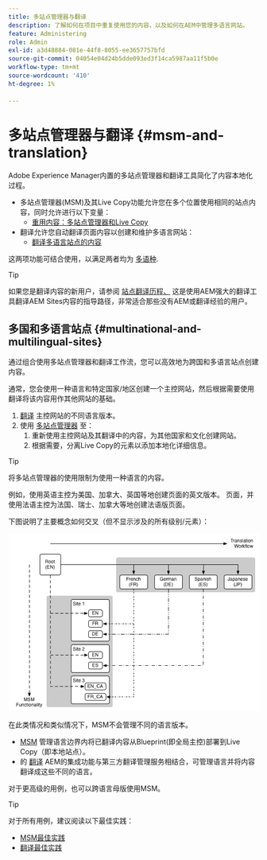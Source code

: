 ```yaml
---
title: 多站点管理器与翻译
description: 了解如何在项目中重复使用您的内容，以及如何在AEM中管理多语言网站。
feature: Administering
role: Admin
exl-id: a3d48884-081e-44f8-8055-ee3657757bfd
source-git-commit: 04054e04d24b5dde093ed3f14ca5987aa11f5b0e
workflow-type: tm+mt
source-wordcount: '410'
ht-degree: 1%

---
```


# 多站点管理器与翻译 {#msm-and-translation}

Adobe Experience Manager内置的多站点管理器和翻译工具简化了内容本地化过程。

* 多站点管理器(MSM)及其Live Copy功能允许您在多个位置使用相同的站点内容，同时允许进行以下变量：
   * [重用内容：多站点管理器和Live Copy](msm/overview.md)
* 翻译允许您自动翻译页面内容以创建和维护多语言网站：
   * [翻译多语言站点的内容](translation/overview.md)

这两项功能可结合使用，以满足两者均为 [多语种](#multinational-and-multilingual-sites).

>[!TIP]
>
>如果您是翻译内容的新用户，请参阅 [站点翻译历程、](/help/journey-sites/translation/overview.md) 这是使用AEM强大的翻译工具翻译AEM Sites内容的指导路径，非常适合那些没有AEM或翻译经验的用户。

## 多国和多语言站点 {#multinational-and-multilingual-sites}

通过组合使用多站点管理器和翻译工作流，您可以高效地为跨国和多语言站点创建内容。

通常，您会使用一种语言和特定国家/地区创建一个主控网站，然后根据需要使用翻译将该内容用作其他网站的基础。

1. [翻译](translation/overview.md) 主控网站的不同语言版本。
1. 使用 [多站点管理器](msm/overview.md) 至：
   1. 重新使用主控网站及其翻译中的内容，为其他国家和文化创建网站。
   1. 根据需要，分离Live Copy的元素以添加本地化详细信息。

>[!TIP]
>
>将多站点管理器的使用限制为使用一种语言的内容。
>
>例如，使用英语主控为美国、加拿大、英国等地创建页面的英文版本。 页面，并使用法语主控为法国、瑞士、加拿大等地创建法语版页面。

下图说明了主要概念如何交叉（但不显示涉及的所有级别/元素）：

![本地化概述](assets/localization-overview.png)

在此类情况和类似情况下，MSM不会管理不同的语言版本。

* [MSM](msm/overview.md) 管理语言边界内将已翻译内容从Blueprint(即全局主控)部署到Live Copy（即本地站点）。
* 的 [翻译](translation/overview.md) AEM的集成功能与第三方翻译管理服务相结合，可管理语言并将内容翻译成这些不同的语言。

对于更高级的用例，也可以跨语言母版使用MSM。

>[!TIP]
>
>对于所有用例，建议阅读以下最佳实践：
>
>* [MSM最佳实践](msm/best-practices.md)
>* [翻译最佳实践](translation/best-practices.md)

